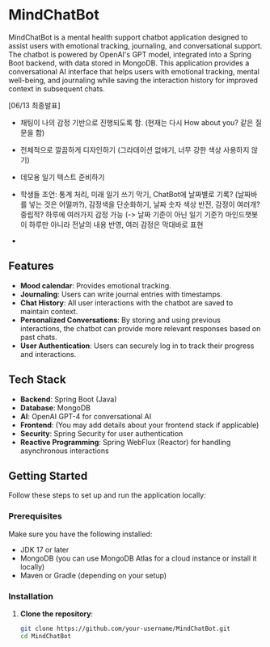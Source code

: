 # MindChatBot

MindChatBot is a mental health support chatbot application designed to assist users with emotional tracking, journaling, and conversational support. The chatbot is powered by OpenAI's GPT model, integrated into a Spring Boot backend, with data stored in MongoDB. This application provides a conversational AI interface that helps users with emotional tracking, mental well-being, and journaling while saving the interaction history for improved context in subsequent chats.

[06/13 최종발표]
- 채팅이 나의 감정 기반으로 진행되도록 함. (현재는 다시 How about you? 같은 질문을 함)
- 전체적으로 깔끔하게 디자인하기 (그라데이션 없애기, 너무 강한 색상 사용하지 않기)
- 데모용 일기 텍스트 준비하기

- 학생들 조언: 통계 처리, 미래 일기 쓰기 막기, ChatBot에 날짜별로 기록? (날짜바를 넣는 것은 어떨까?), 감정색을 단순화하기, 날짜 숫자 색상 반전, 감정이 여러개? 중립적? 하루에 여러가지 감정 가능 (-> 날짜 기준이 아닌 일기 기준?) 마인드챗봇이 하루만 아니라 전날의 내용 반영, 여러 감정은 막대바로 표현
- 
## Features
- **Mood calendar**: Provides emotional tracking.
- **Journaling**: Users can write journal entries with timestamps.
- **Chat History**: All user interactions with the chatbot are saved to maintain context.
- **Personalized Conversations**: By storing and using previous interactions, the chatbot can provide more relevant responses based on past chats.
- **User Authentication**: Users can securely log in to track their progress and interactions.

## Tech Stack
- **Backend**: Spring Boot (Java)
- **Database**: MongoDB
- **AI**: OpenAI GPT-4 for conversational AI
- **Frontend**: (You may add details about your frontend stack if applicable)
- **Security**: Spring Security for user authentication
- **Reactive Programming**: Spring WebFlux (Reactor) for handling asynchronous interactions

## Getting Started

Follow these steps to set up and run the application locally:

### Prerequisites

Make sure you have the following installed:
- JDK 17 or later
- MongoDB (you can use MongoDB Atlas for a cloud instance or install it locally)
- Maven or Gradle (depending on your setup)

### Installation

1. **Clone the repository**:
   ```bash
   git clone https://github.com/your-username/MindChatBot.git
   cd MindChatBot
